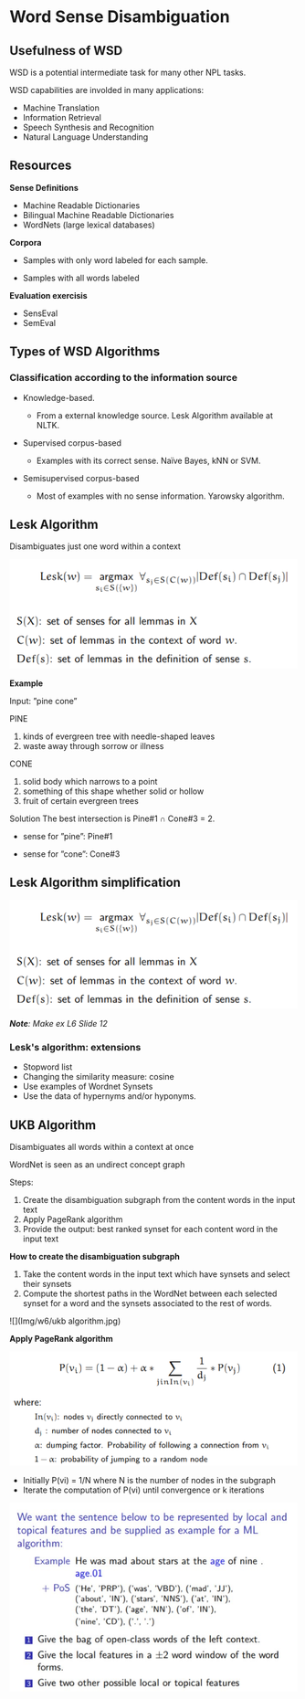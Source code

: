 # Word Sense Disambiguation

## Usefulness of  WSD

WSD is a potential intermediate task for many other NPL tasks.

WSD capabilities are involded in many applications:

* Machine Translation
* Information Retrieval
* Speech Synthesis and Recognition
* Natural Language Understanding

## Resources

**Sense Definitions**

* Machine Readable Dictionaries
* Bilingual Machine Readable Dictionaries
* WordNets (large lexical databases)

**Corpora**

* Samples with only word labeled for each sample.

* Samples with all words labeled

**Evaluation exercisis** 

* SensEval
* SemEval

## Types of  WSD Algorithms

### Classification according to the information source

* Knowledge-based. 
  * From a external knowledge source. Lesk Algorithm available at NLTK.
  
* Supervised corpus-based
  * Examples with its correct sense. Naïve Bayes, kNN or SVM.
  
* Semisupervised corpus-based
  * Most of examples with no sense information. Yarowsky algorithm.
  
    

## Lesk Algorithm

Disambiguates just one word within a context

![](Img/w6/lesk_algorithm.png)

**Example**

Input: ”pine cone” 

PINE 

1. kinds of evergreen tree with needle-shaped leaves 
2.  waste away through sorrow or illness 

CONE 

1. solid body which narrows to a point 
2. something of this shape whether solid or hollow
3. fruit of certain evergreen trees 

Solution The best intersection is Pine#1 ∩ Cone#3 = 2. 

* sense for ”pine”: Pine#1 

* sense for ”cone”: Cone#3

## Lesk Algorithm simplification

![](Img/w6/lesk_algorithm.png)

***Note**: Make ex L6 Slide 12*

### Lesk's algorithm: extensions

* Stopword list
* Changing the similarity measure: cosine
* Use examples of Wordnet Synsets
* Use the data of hypernyms and/or hyponyms.

## UKB Algorithm

Disambiguates all words within a context at once

WordNet is seen as an undirect concept graph

Steps:

1. Create the disambiguation subgraph from the content words in the input text
2. Apply PageRank algorithm
3. Provide the output: best ranked synset for each content word in the input text

**How to create the disambiguation subgraph**

1. Take the content words in the input text which have synsets and select their synsets
2. Compute the shortest paths in the WordNet between each selected synset for a word and the synsets associated to the rest of words.

![](Img/w6/ukb algorithm.jpg)

**Apply PageRank algorithm**

![](Img/w6/page_rank.png)

* Initially  P(vi) = 1/N where N is the number of nodes in the subgraph
* Iterate the computation of P(vi) until convergence or k iterations

![](Img/w6/ex_1.jpg)
